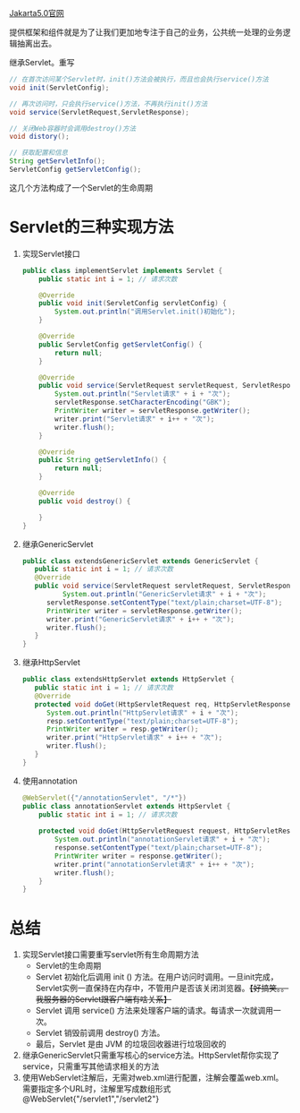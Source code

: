 [Jakarta5.0官网](https://jakarta.ee/specifications/servlet/5.0/jakarta-servlet-spec-5.0)

提供框架和组件就是为了让我们更加地专注于自己的业务，公共统一处理的业务逻辑抽离出去。

继承Servlet。重写
``` java
// 在首次访问某个Servlet时，init()方法会被执行，而且也会执行service()方法
void init(ServletConfig);

// 再次访问时，只会执行service()方法，不再执行init()方法
void service(ServletRequest,ServletResponse);

// 关闭Web容器时会调用destroy()方法
void distory();

// 获取配置和信息
String getServletInfo();
ServletConfig getServletConfig();
```
这几个方法构成了一个Servlet的生命周期

# Servlet的三种实现方法
1. 实现Servlet接口
   ```java
   public class implementServlet implements Servlet {
       public static int i = 1; // 请求次数
   
       @Override
       public void init(ServletConfig servletConfig) {
           System.out.println("调用Servlet.init()初始化");
       }
   
       @Override
       public ServletConfig getServletConfig() {
           return null;
       }
   
       @Override
       public void service(ServletRequest servletRequest, ServletResponse servletResponse) throws IOException {
           System.out.println("Servlet请求" + i + "次");
           servletResponse.setCharacterEncoding("GBK");
           PrintWriter writer = servletResponse.getWriter();
           writer.print("Servlet请求" + i++ + "次");
           writer.flush();
       }
   
       @Override
       public String getServletInfo() {
           return null;
       }
   
       @Override
       public void destroy() {
   
       }
   }
   ```
2. 继承GenericServlet
    ```java
   public class extendsGenericServlet extends GenericServlet {
       public static int i = 1; // 请求次数
       @Override
       public void service(ServletRequest servletRequest, ServletResponse servletResponse) throws ServletException, IOException {
              System.out.println("GenericServlet请求" + i + "次");
          servletResponse.setContentType("text/plain;charset=UTF-8");
          PrintWriter writer = servletResponse.getWriter();
          writer.print("GenericServlet请求" + i++ + "次");
          writer.flush();
       }
    }
   ```
3. 继承HttpServlet
   ```java
   public class extendsHttpServlet extends HttpServlet {
      public static int i = 1; // 请求次数
      @Override
      protected void doGet(HttpServletRequest req, HttpServletResponse resp) throws IOException {
         System.out.println("HttpServlet请求" + i + "次");
         resp.setContentType("text/plain;charset=UTF-8");
         PrintWriter writer = resp.getWriter();
         writer.print("HttpServlet请求" + i++ + "次");
         writer.flush();
      }
   }
   ```
4. 使用annotation
   ```java
   @WebServlet({"/annotationServlet", "/*"})
   public class annotationServlet extends HttpServlet {
       public static int i = 1; // 请求次数
      
       protected void doGet(HttpServletRequest request, HttpServletResponse response) throws IOException {
           System.out.println("annotationServlet请求" + i + "次");
           response.setContentType("text/plain;charset=UTF-8");
           PrintWriter writer = response.getWriter();
           writer.print("annotationServlet请求" + i++ + "次");
           writer.flush();
       }
   }
   ```

# 总结
1. 实现Servlet接口需要重写servlet所有生命周期方法
   - Servlet的生命周期
   - Servlet 初始化后调用 init () 方法。在用户访问时调用。一旦init完成，Servlet实例一直保持在内存中，不管用户是否该关闭浏览器。~~【好搞笑。。我服务器的Servlet跟客户端有啥关系】~~
   - Servlet 调用 service() 方法来处理客户端的请求。每请求一次就调用一次。 
   - Servlet 销毁前调用 destroy() 方法。 
   - 最后，Servlet 是由 JVM 的垃圾回收器进行垃圾回收的
2. 继承GenericServlet只需重写核心的service方法。HttpServlet帮你实现了service，只需重写其他请求相关的方法
3. 使用WebServlet注解后，无需对web.xml进行配置，注解会覆盖web.xml。需要指定多个URL时，注解里写成数组形式@WebServlet{"/servlet1","/servlet2"}